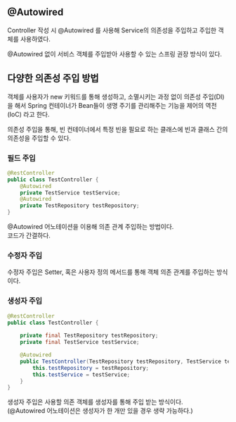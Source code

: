 ## @Autowired

Controller 작성 시 @Autowired 를 사용해 Service의 의존성을 주입하고 주입한 객체를 사용하였다.

@Autowired 없이 서비스 객체를 주입받아 사용할 수 있는 스프링 권장 방식이 있다.

## 다양한 의존성 주입 방법

객체를 사용자가 new 키워드를 통해 생성하고, 소멸시키는 과정 없이 의존성 주입(DI)을 해서 Spring 컨테이너가 Bean들이 생명 주기를 관리해주는 기능을 제어의 역전(IoC) 라고 한다.

의존성 주입을 통해, 빈 컨테이너에서 특정 빈을 필요로 하는 클래스에 빈과 클래스 간의 의존성을 주입할 수 있다.

### 필드 주입

```java
@RestController
public class TestController {
	@Autowired
	private TestService testService;
	@Autowired
	private TestRepository testRepository;
}
```

@Autowired 어노테이션을 이용해 의존 관계 주입하는 방법이다.   
코드가 간결하다.

### 수정자 주입

수정자 주입은 Setter, 혹은 사용자 정의 메서드를 통해 객체 의존 관계를 주입하는 방식이다.

### 생성자 주입

```java
@RestController
public class TestController {
	
	private final TestRepository testRepository;
    private final TestService testService;

    @Autowired
    public TestController(TestRepository testRepository, TestService testService) {
        this.testRepository = testRepository;
        this.testService = testService;
    }
}
```

생성자 주입은 사용할 의존 객체를 생성자를 통해 주입 받는 방식이다.   
(@Autowired 어노테이션은 생성자가 한 개만 있을 경우 생략 가능하다.)



